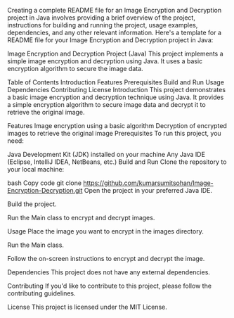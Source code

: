 Creating a complete README file for an Image Encryption and Decryption project in Java involves providing a brief overview of the project, instructions for building and running the project, usage examples, dependencies, and any other relevant information. Here's a template for a README file for your Image Encryption and Decryption project in Java:

Image Encryption and Decryption Project (Java)
This project implements a simple image encryption and decryption using Java. It uses a basic encryption algorithm to secure the image data.

Table of Contents
Introduction
Features
Prerequisites
Build and Run
Usage
Dependencies
Contributing
License
Introduction
This project demonstrates a basic image encryption and decryption technique using Java. It provides a simple encryption algorithm to secure image data and decrypt it to retrieve the original image.

Features
Image encryption using a basic algorithm
Decryption of encrypted images to retrieve the original image
Prerequisites
To run this project, you need:

Java Development Kit (JDK) installed on your machine
Any Java IDE (Eclipse, IntelliJ IDEA, NetBeans, etc.)
Build and Run
Clone the repository to your local machine:

bash
Copy code
git clone https://github.com/kumarsumitsohan/Image-Encryption-Decryption.git
Open the project in your preferred Java IDE.

Build the project.

Run the Main class to encrypt and decrypt images.

Usage
Place the image you want to encrypt in the images directory.

Run the Main class.

Follow the on-screen instructions to encrypt and decrypt the image.

Dependencies
This project does not have any external dependencies.

Contributing
If you'd like to contribute to this project, please follow the contributing guidelines.

License
This project is licensed under the MIT License.

